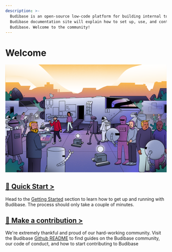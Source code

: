 ```yaml
---
description: >-
  Budibase is an open-source low-code platform for building internal tools. The
  Budibase documentation site will explain how to set up, use, and contribute to
  Budibase. Welcome to the community!
---
```


# Welcome

![](.gitbook/assets/community.png)

## [🌠 Quick Start &gt;](getting-started.md)

Head to the [Getting Started](getting-started.md) section to learn how to get up and running with Budibase. The process should only take a couple of minutes. 

## [👐 Make a contribution &gt;](contributions/contributing-to-budibase.md)

We're extremely thankful and proud of our hard-working community. Visit the Budibase [Github README](https://github.com/Budibase/budibase/blob/master/README.md) to find guides on the Budibase community, our code of conduct, and how to start contributing to Budibase

